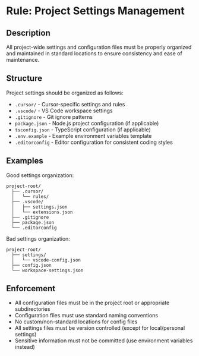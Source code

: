# Rule: Project Settings Management

## Description

All project-wide settings and configuration files must be properly organized and maintained in standard locations to ensure consistency and ease of maintenance.

## Structure

Project settings should be organized as follows:

- `.cursor/` - Cursor-specific settings and rules
- `.vscode/` - VS Code workspace settings
- `.gitignore` - Git ignore patterns
- `package.json` - Node.js project configuration (if applicable)
- `tsconfig.json` - TypeScript configuration (if applicable)
- `.env.example` - Example environment variables template
- `.editorconfig` - Editor configuration for consistent coding styles

## Examples

Good settings organization:

```text
project-root/
  ├── .cursor/
  │   └── rules/
  ├── .vscode/
  │   ├── settings.json
  │   └── extensions.json
  ├── .gitignore
  ├── package.json
  └── .editorconfig
```

Bad settings organization:

```text
project-root/
  ├── settings/
  │   └── vscode-config.json
  ├── config.json
  └── workspace-settings.json
```

## Enforcement

- All configuration files must be in the project root or appropriate subdirectories
- Configuration files must use standard naming conventions
- No custom/non-standard locations for config files
- All settings files must be version controlled (except for local/personal settings)
- Sensitive information must not be committed (use environment variables instead)
